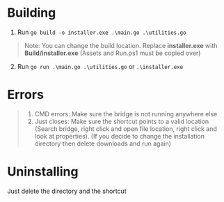 # Building #
1. Run `go build -o installer.exe .\main.go .\utilities.go`
> Note: You can change the build location. Replace **installer.exe** with **Build/installer.exe** (Assets and Run.ps1 must be copied over)
2. Run `go run .\main.go .\utilities.go` or `.\installer.exe`

# Errors #
> 1. CMD errors: Make sure the bridge is not running anywhere else  
> 2. Just closes: Make sure the shortcut points to a valid location (Search bridge, right click and open file location, right click and look at properties).
    (If you decide to change the installation directory then delete downloads and run again)

# Uninstalling #
Just delete the directory and the shortcut